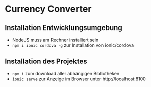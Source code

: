 # Currency Converter

## Installation Entwicklungsumgebung

 - NodeJS muss am Rechner installiert sein
 - `npm i ionic cordova -g` zur Installation von ionic/cordova

## Installation des Projektes

 - `npm i` zum download aller abhängigen Bibliotheken
 - `ionic serve` zur Anzeige im Browser unter http://localhost:8100
 
